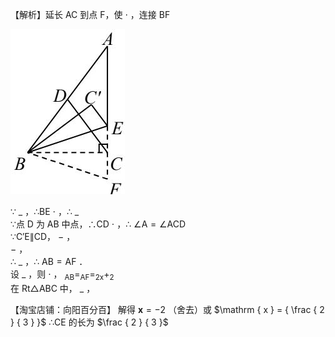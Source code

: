 【解析】延长 AC 到点 F，使 $\cdot$ ，连接 BF

![](<../../qs_image_DB/专题1-1_一网打尽全等三角形模型_·十个模型（解析版）/2c573ee8d572d63f479ec7dc9e814fc1b4aee47b42c26c6cd85aac7fa90b3eff.jpg>)

∵ $\_$ ，∴BE $\cdot$ ，∴ $\_$   
∵点 D 为 AB 中点，∴CD $\cdot$ ，∴ $\angle \mathrm { A } { = } \angle \mathrm { A C D }$   
∵C′E∥CD， $-$ ，  
$-$ ，  
∴ $\_$ ，∴ $\mathrm { A B } { = } \mathrm { A F }$ ．  
设 $\_$ ，则 $\cdot$ ， $_ { \mathrm { A B } } { = } _ { \mathrm { A F } } { = } _ { 2 \mathrm { x } } { + } _ { 2 }$   
在 Rt△ABC 中， $\_$ ，

【淘宝店铺：向阳百分百】 解得 $\mathbf { x } = - 2$ （舍去）或 $\mathrm { x } = { \frac { 2 } { 3 } }$ ∴CE 的长为 $\frac { 2 } { 3 }$
